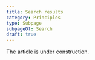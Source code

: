 ```yaml
---
title: Search results
category: Principles
type: Subpage
subpageOf: Search
draft: true
---
```


The article is under construction. 
